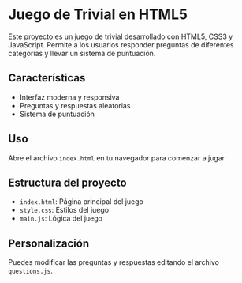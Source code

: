 # Juego de Trivial en HTML5

Este proyecto es un juego de trivial desarrollado con HTML5, CSS3 y JavaScript. Permite a los usuarios responder preguntas de diferentes categorías y llevar un sistema de puntuación.

## Características
- Interfaz moderna y responsiva
- Preguntas y respuestas aleatorias
- Sistema de puntuación

## Uso
Abre el archivo `index.html` en tu navegador para comenzar a jugar.

## Estructura del proyecto
- `index.html`: Página principal del juego
- `style.css`: Estilos del juego
- `main.js`: Lógica del juego

## Personalización
Puedes modificar las preguntas y respuestas editando el archivo `questions.js`.
